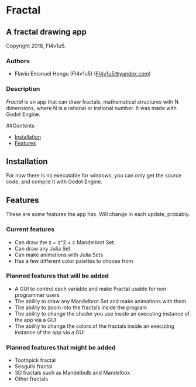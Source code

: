 # Fractal

## A fractal drawing app

Copyright 2018, Fl4v1u5.

### Authors

* Flaviu Emanuel Hongu (Fl4v1u5) (<Fl4v1u5@yandex.com>)

### Description

*Fractal* is an app that can draw fractals, mathematical structures with N dimensions, where N is a rational or irational number. It was made with Godot Engine.

##Contents

* [Installation](#installation)
* [Features](#features)

## Installation

For now there is no executable for windows, you can only get the source code, and compile it with Godot Engine.

## Features

These are some features the app has. Will change in each update, probably.

### Current features

* Can draw the z = z^2 + c Mandelbrot Set.
* Can draw any Julia Set
* Can make animations with Julia Sets
* Has a few different color palettes to choose from

### Planned features that will be added

* A GUI to control each variable and make Fractal usable for non programmer users
* The ability to draw any Mandelbrot Set and make animations with them
* The ability to zoom into the fractals inside the program
* The ability to change the shader you use inside an executing instance of the app via a GUI
* The ability to change the colors of the fractals inside an executing instance of the app via a GUI

### Planned features that might be added

* Toothpick fractal
* Seagulls fractal
* 3D fractals such as Mandelbulb and Mandelbox
* Other fractals